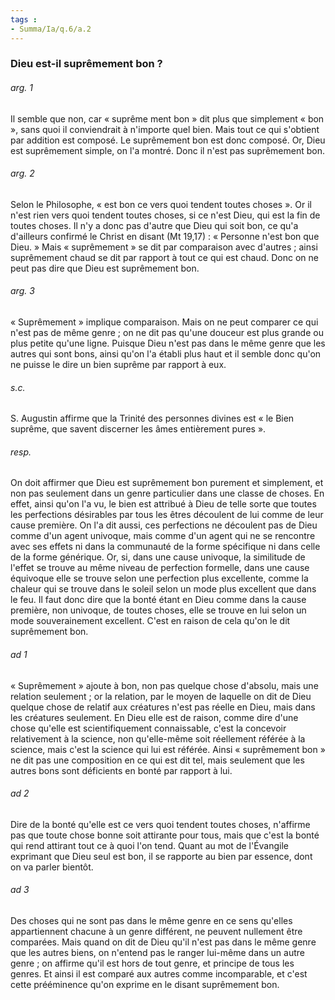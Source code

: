```yaml
---
tags : 
- Summa/Ia/q.6/a.2
---
```


### Dieu est-il suprêmement bon ?

###### arg. 1
Il semble que non, car « suprême ment bon » dit plus que simplement « bon », sans quoi il conviendrait à n'importe quel bien. Mais tout ce qui s'obtient par addition est composé. Le suprêmement bon est donc composé. Or, Dieu est suprêmement simple, on l'a montré. Donc il n'est pas suprêmement bon. 

###### arg. 2
Selon le Philosophe, « est bon ce vers quoi tendent toutes choses ». Or il n'est rien vers quoi tendent toutes choses, si ce n'est Dieu, qui est la fin de toutes choses. Il n'y a donc pas d'autre que Dieu qui soit bon, ce qu'a d'ailleurs confirmé le Christ en disant (Mt 19,17) : « Personne n'est bon que Dieu. » Mais « suprêmement » se dit par comparaison avec d'autres ; ainsi suprêmement chaud se dit par rapport à tout ce qui est chaud. Donc on ne peut pas dire que Dieu est suprêmement bon. 

###### arg. 3
« Suprêmement » implique comparaison. Mais on ne peut comparer ce qui n'est pas de même genre ; on ne dit pas qu'une douceur est plus grande ou plus petite qu'une ligne. Puisque Dieu n'est pas dans le même genre que les autres qui sont bons, ainsi qu'on l'a établi plus haut et il semble donc qu'on ne puisse le dire un bien suprême par rapport à eux. 

###### s.c.
S. Augustin affirme que la Trinité des personnes divines est « le Bien suprême, que savent discerner les âmes entièrement pures ». 

###### resp.
On doit affirmer que Dieu est suprêmement bon purement et simplement, et non pas seulement dans un genre particulier dans une classe de choses. En effet, ainsi qu'on l'a vu, le bien est attribué à Dieu de telle sorte que toutes les perfections désirables par tous les êtres découlent de lui comme de leur cause première. On l'a dit aussi, ces perfections ne découlent pas de Dieu comme d'un agent univoque, mais comme d'un agent qui ne se rencontre avec ses effets ni dans la communauté de la forme spécifique ni dans celle de la forme générique. Or, si, dans une cause univoque, la similitude de l'effet se trouve au même niveau de perfection formelle, dans une cause équivoque elle se trouve selon une perfection plus excellente, comme la chaleur qui se trouve dans le soleil selon un mode plus excellent que dans le feu. Il faut donc dire que la bonté étant en Dieu comme dans la cause première, non univoque, de toutes choses, elle se trouve en lui selon un mode souverainement excellent. C'est en raison de cela qu'on le dit suprêmement bon. 

###### ad 1
« Suprêmement » ajoute à bon, non pas quelque chose d'absolu, mais une relation seulement ; or la relation, par le moyen de laquelle on dit de Dieu quelque chose de relatif aux créatures n'est pas réelle en Dieu, mais dans les créatures seulement. En Dieu elle est de raison, comme dire d'une chose qu'elle est scientifiquement connaissable, c'est la concevoir relativement à la science, non qu'elle-même soit réellement référée à la science, mais c'est la science qui lui est référée. Ainsi « suprêmement bon » ne dit pas une composition en ce qui est dit tel, mais seulement que les autres bons sont déficients en bonté par rapport à lui. 

###### ad 2
Dire de la bonté qu'elle est ce vers quoi tendent toutes choses, n'affirme pas que toute chose bonne soit attirante pour tous, mais que c'est la bonté qui rend attirant tout ce à quoi l'on tend. Quant au mot de l'Évangile exprimant que Dieu seul est bon, il se rapporte au bien par essence, dont on va parler bientôt. 

###### ad 3
Des choses qui ne sont pas dans le même genre en ce sens qu'elles appartiennent chacune à un genre différent, ne peuvent nullement être comparées. Mais quand on dit de Dieu qu'il n'est pas dans le même genre que les autres biens, on n'entend pas le ranger lui-même dans un autre genre ; on affirme qu'il est hors de tout genre, et principe de tous les genres. Et ainsi il est comparé aux autres comme incomparable, et c'est cette prééminence qu'on exprime en le disant suprêmement bon. 



